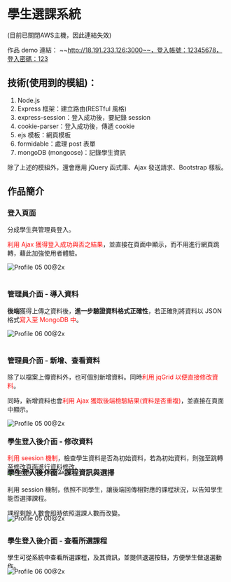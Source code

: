 # 學生選課系統
(目前已關閉AWS主機，因此連結失效)

作品 demo 連結： ~~http://18.191.233.126:3000~~，登入帳號：12345678，登入密碼：123

## 技術(使用到的模組)：
1. Node.js
2. Express 框架：建立路由(RESTful 風格)
3. express-session：登入成功後，要紀錄 session
4. cookie-parser：登入成功後，傳遞 cookie
5. ejs 模板：網頁模板
6. formidable：處理 post 表單
7. mongoDB (mongoose)：記錄學生資訊

除了上述的模組外，還會應用 jQuery 函式庫、Ajax 發送請求、Bootstrap 樣板。

## 作品簡介
<div class="col-sm-4" data-enable-grammarly="false">
    <h3><b>登入頁面</b></h3>
    <p>分成學生與管理員登入。</p><p><span style="color: rgb(255, 14, 14);">利用 Ajax 獲得登入成功與否之結果</span>，並直接在頁面中顯示，而不用進行網頁跳轉，藉此加強使用者體驗。</p>
</div>
<div class="col-sm-8" data-enable-grammarly="false"><img data-no-retina="true" src="https://images.cakeresume.com/DJy3y/ting19950215/d8f378c0-3321-492c-ba15-33dcb5f995a0.png" alt="Profile 05 00@2x" style="border-radius: 0px;" loading="" data-uploader-id="1" data-state="empty"></div>

<br>

<div class="col-sm-4" data-enable-grammarly="false">
    <h3><b>管理員介面 - 導入資料</b></h3>
    <p><b>後端</b>獲得上傳之資料後，<b>進一步驗證資料格式正確性</b>，若正確則將資料以 JSON格式<span style="color: rgb(255, 14, 14);">寫入至 MongoDB 中</span>。</p>
</div>
<div class="col-sm-8" data-enable-grammarly="false"><img data-no-retina="true" src="https://images.cakeresume.com/DJy3y/ting19950215/61aa45ec-4656-4512-a46b-1a43b2981ec0.png" alt="Profile 06 00@2x" loading="" style="border-radius: 0px;" data-uploader-id="2" data-state="empty"></div>

<br>

<div class="col-sm-4" data-enable-grammarly="false">
    <h3><b>管理員介面 - 新增、查看資料</b></h3>
    <p>除了以檔案上傳資料外，也可個別新增資料。同時<span style="color: rgb(255, 14, 14);">利用 jqGrid 以便直接修改資料</span>。</p>
    <p>同時，新增資料也會<span style="color: rgb(255, 14, 14);">利用 Ajax 獲取後端檢驗結果(資料是否重複)</span>，並直接在頁面中顯示。</p>
</div>
<div class="col-sm-8" style="margin-bottom: -20px;" data-enable-grammarly="false"><img data-no-retina="true" src="https://images.cakeresume.com/DJy3y/ting19950215/35cdb805-183d-441a-b32a-2b0fa6658344.png" alt="Profile 05 00@2x" style="border-radius: 0px;" loading="" data-uploader-id="3" data-state="empty"></div>

<br>

<div class="col-sm-4" data-enable-grammarly="false">
    <h3><b>學生登入後介面 - 修改資料</b></h3>
    <p><span style="color: rgb(255, 14, 14);">利用 seesion 機制</span>，檢查學生資料是否為初始資料，若為初始資料，則強至跳轉至修改頁面進行資料修改。</p>
</div>
<div class="col-sm-8" style="margin-bottom: -60px; margin-top: -20px;" data-enable-grammarly="false"><img data-no-retina="true" src="https://images.cakeresume.com/DJy3y/ting19950215/d4eef69d-a48e-43fc-a885-c77bb15865b5.png" alt="Profile 06 00@2x" loading="" style="border-radius: 0px;" data-uploader-id="4" data-state="empty"></div>

<br>

<div class="col-sm-5" data-enable-grammarly="false">
    <h3><b>學生登入後介面 - 課程資訊與選擇</b></h3>
    <p>利用 session 機制，依照不同學生，讓後端回傳相對應的課程狀況，以告知學生能否選擇課程。</p>
    <p>課程剩餘人數會即時依照選課人數而改變。</p>
</div>
<div class="col-sm-7" style="margin-bottom: -10px; margin-top: -20px;" data-enable-grammarly="false"><img data-no-retina="true" src="https://images.cakeresume.com/DJy3y/ting19950215/441c0b5d-f1eb-4ef2-9a97-746529e4cc21.png" alt="Profile 05 00@2x" style="border-radius: 0px;" loading="" data-uploader-id="5" data-state="empty"></div>

<br>

<div class="col-sm-4" data-enable-grammarly="false">
    <h3><b>學生登入後介面 - 查看所選課程</b></h3>
    <p style="color: rgb(0, 0, 0);">學生可從系統中查看所選課程，及其資訊，並提供退選按鈕，方便學生做退選動作。</p>
</div>
<div class="col-sm-8" style="margin-bottom: -45px; margin-top: -20px;" data-enable-grammarly="false"><img data-no-retina="true" src="https://images.cakeresume.com/DJy3y/ting19950215/767a5349-1ef5-45e9-8d2a-969fa0a7318c.png" alt="Profile 06 00@2x" loading="" style="border-radius: 0px;" data-uploader-id="6" data-state="empty"></div>
